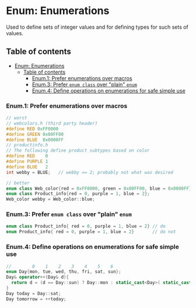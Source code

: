 # Enum: Enumerations

Used to define sets of integer values and for defining types for such sets of values.

## Table of contents

- [Enum: Enumerations](#enum-enumerations)
  - [Table of contents](#table-of-contents)
    - [Enum.1: Prefer enumerations over macros](#enum1-prefer-enumerations-over-macros)
    - [Enum.3: Prefer `enum class` over "plain" `enum`](#enum3-prefer-enum-class-over-plain-enum)
    - [Enum.4: Define operations on enumerations for safe simple use](#enum4-define-operations-on-enumerations-for-safe-simple-use)

### Enum.1: Prefer enumerations over macros

```cpp
// worst
// webcolors.h (third party header)
#define RED 0xFF0000
#define GREEN 0x00FF00
#define BLUE  0x0000FF
// productinfo.h
// The following define product subtypes based on color
#define RED    0
#define PURPLE 1
#define BLUE   2
int webby = BLUE;   // webby == 2; probably not what was desired

// better
enum class Web_color{red = 0xFF0000, green = 0x00FF00, blue = 0x0000FF};
enum class Product_info{red = 0, purple = 1, blue = 2};
Web_color webby = Web_color::blue;
```

### Enum.3: Prefer `enum class` over "plain" `enum`

```cpp
enum class Product_info{ red = 0, purple = 1, blue = 2} // do
enum Product_info{ red = 0, purple = 1, blue = 2}       // do not
```

### Enum.4: Define operations on enumerations for safe simple use

```cpp
//        0    1    2    3    4    5    6
enum Day{mon, tue, wed, thu, fri, sat, sun};
Day& operator++(Day& d){
  return d = (d == Day::sun) ? Day::mon : static_cast<Day>( static_cast<int>(d)+1 )
}
Day today = Day::sat;
Day tomorrow = ++today;
```
